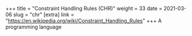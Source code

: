 +++
title = "Constraint Handling Rules (CHR)"
weight = 33
date = 2021-03-06
slug = "chr"
[extra]
link = "https://en.wikipedia.org/wiki/Constraint_Handling_Rules"
+++
A programming language

